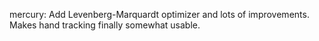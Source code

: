 mercury: Add Levenberg-Marquardt optimizer and lots of improvements. Makes hand tracking finally somewhat usable.
